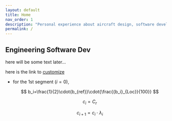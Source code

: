 ```yaml
---
layout: default
title: Home
nav_order: 1
description: "Personal experience about aircraft design, software development and other topics."
permalink: /
---
```


## Engineering Software Dev

here will be some text later...

here is the link to [customize](./docs/python/venv.md)

- for the 1st segment ($i=0$),
  
    $$ b_i=\frac{1}{2}\cdot{b_{ref}}\cdot{\frac{{b_i}_{Loc}}{100}} $$

    $$ c_i=C_{r}$$

    $$ c_{i+1}=c_i\cdot\lambda_i $$
